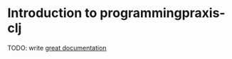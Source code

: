 # Introduction to programmingpraxis-clj

TODO: write [great documentation](http://jacobian.org/writing/what-to-write/)
